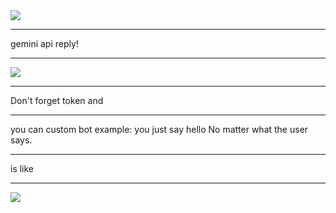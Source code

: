 <img src="https://i.imgur.com/l0j8ui0.png">
<hr><P>gemini api reply!</P>


<hr>
<img src="https://i.imgur.com/csP0O1v.png">
<hr> Don't forget token and <hr> you can custom bot example: you just say hello No matter what the user says.
<hr><p>is like</p>
<hr><img src="https://i.imgur.com/Ob7SL5W.png">
